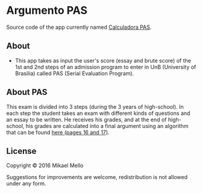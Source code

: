 # Argumento PAS
Source code of the app currently named [Calculadora PAS](https://play.google.com/store/apps/details?id=com.mikaelmello.argumentopas).


About 
---------
- This app takes as input the user's score (essay and brute score)  of the 1st and 2nd steps of an admission program to enter in UnB (University of Brasilia) called PAS (Serial Evaluation Program).

About PAS
----------
This exam is divided into 3 steps (during the 3 years of high-school). In each step the student takes an exam with different kinds of questions and an essay to be written. He receives his grades, and at the end of high-school, his grades are calculated into a final argument using an algorithm that can be found [here (pages 16 and 17)](http://www.cespe.unb.br/pas/arquivos/PAS%201%20Abt%202015-2017.pdf).

License
----------
Copyright © 2016 Mikael Mello

Suggestions for improvements are welcome, redistribution is not allowed under any form.
